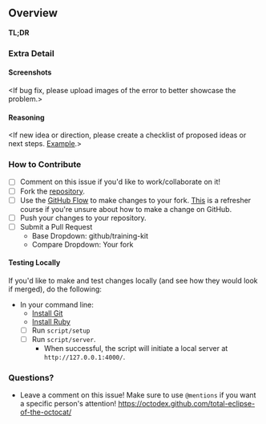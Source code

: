 ## Overview
**TL;DR**
<One to two sentence description of the issue you are encountering or trying to solve.>

### Extra Detail

#### Screenshots
<If bug fix, please upload images of the error to better showcase the problem.>

#### Reasoning
<If new idea or direction, please create a checklist of proposed ideas or next steps. [Example](https://github.com/github/training-kit/issues/415).>

### How to Contribute
- [ ] Comment on this issue if you'd like to work/collaborate on it!
- [ ] Fork the [repository](https://github.com/github/training-kit).
- [ ] Use the [GitHub Flow](https://guides.github.com/introduction/flow/) to make changes to your fork. [This](https://lab.github.com/githubtraining/introduction-to-github) is a refresher course if you're unsure about how to make a change on GitHub.
- [ ] Push your changes to your repository.
- [ ] Submit a Pull Request
  - Base Dropdown: github/training-kit
  - Compare Dropdown: Your fork

#### Testing Locally
If you'd like to make and test changes locally (and see how they would look if merged), do the following:
- In your command line:
  - [Install Git](https://git-scm.com/)
  - [Install Ruby](https://www.ruby-lang.org/en/documentation/installation/)
  - [ ] Run `script/setup`
  - [ ] Run `script/server`.
    - When successful, the script will initiate a local server at `http://127.0.0.1:4000/`.

### Questions?
- Leave a comment on this issue! Make sure to use `@mentions` if you want a specific person's attention!
https://octodex.github.com/total-eclipse-of-the-octocat/
